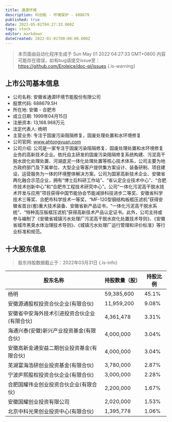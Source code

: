 ```yaml
---
title: 通源环境
description: 科创板 - 环境保护 - 688679
published: true
date: 2022-05-01T04:27:33.000Z
tags: stock
editor: markdown
dateCreated: 2022-01-01T00:00:00.000Z
---
```


> 本页面由自动化程序生成于 Sun May 01 2022 04:27:33 GMT+0800
> 内容可能存在错误，如有bug请提交issue至：https://github.com/Eroleice/doc-pi/issues
{.is-warning}

## 上市公司基本信息
- 公司名称: 安徽省通源环境节能股份有限公司
- 股票代码: 688679.SH
- 所在地: 安徽 - 合肥市
- 成立日期: 1999年04月15日
- 注册资本: 13,168.968万元
- 法定代表人: 杨明
- 主营业务: 专注于固废污染阻隔修复，固废处理处置和水环境修复
- 公司官网: www.ahtongyuan.com
- 公司介绍: 公司是一家专注于固废污染阻隔修复、固废处理处置和水环境修复业务的高新技术企业。依托自主研发的固废污染阻隔修复系统构建、污泥高干脱水炭化处理处置、河湖底泥一体化处理处置等核心技术体系，公司主要为地方政府部门及下属单位、大型企业等客户提供集方案设计、装备研制、项目建设、运营服务为一体的环境整体解决方案。公司为国家高新技术企业、安徽省两化融合示范企业，拥有“博士后科研工作站”、“省认定企业技术中心”、“合肥市技术创新中心”和“合肥市工程技术研究中心”。公司“一体化污泥高干脱水技术开发与应用”项目获得中国节能协会节能减排科技进步二等奖、安徽省科学技术三等奖、合肥市科学技术一等奖，“MF-120型钢结构板框压滤机”获得安徽省首台(套)重大技术装备、安徽省新产品证书，“一体化污泥高干脱水系统”、“特种高压板框压滤机”获得高新技术产品认定证书。此外，公司主持或参与编制了《安徽省城镇污水处理厂污泥高干脱水炭化处置技术导则》、《安徽省城市黑臭水体治理技术导则》、《城镇污水处理厂运行管理和评价标准》等行业标准和规范。


## 十大股东信息
> 股东持股数据截止于：2022年03月31日
{.is-info}

| 股东名称 | 持股数量（股） | 持股比例 |
| --- | --- | --- |
| 杨明 | 59,385,600 | 45.1% |
| 安徽源通股权投资合伙企业(有限合伙) | 11,959,200 | 9.08% |
| 安徽省中安海外技术引进投资合伙企业(有限合伙) | 4,361,478 | 3.31% |
| 海通兴泰(安徽)新兴产业投资基金(有限合伙) | 4,000,000 | 3.04% |
| 安徽高新金通安益二期创业投资基金(有限合伙) | 4,000,000 | 3.04% |
| 芜湖富海浩研创业投资基金(有限合伙) | 3,780,000 | 2.87% |
| 宁波庐熙股权投资合伙企业(有限合伙) | 3,000,000 | 2.28% |
| 合肥国耀伟业创业投资合伙企业(有限合伙) | 2,200,000 | 1.67% |
| 安徽国耀创业投资有限公司 | 2,020,000 | 1.53% |
| 北京中科光荣创业投资中心(有限合伙) | 1,395,778 | 1.06% |




